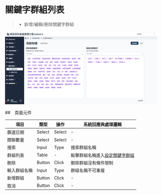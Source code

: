 # 關鍵字群組列表
> - 新增/編輯/刪除關鍵字群組

![畫面示意](asset/set-keyword-group.png)



##　頁面元件


| 項目 | 類型 | 操作 | 系統回應與處理邏輯 |
| --- | --- | --- | --- |
| 篩選日期 | Select | Select | - |
| 關聯數量 | Select | Select | - |
| 搜索 | Input | Type | 搜索群組名稱 |
| 群組列表 | Table | - | 點擊群組名稱進入[設定關鍵字群組](Pages/Beauty/keyword/set-keyword-group.md) |
| 刪除 | Button | Click | 刪除群組沒有條件限制 |
| 輸入群組名稱 | Input | Type | 群組名稱不可重複 |
| 新增群組 | Button | Click | - |
| 取消 | Button | Click | - |


